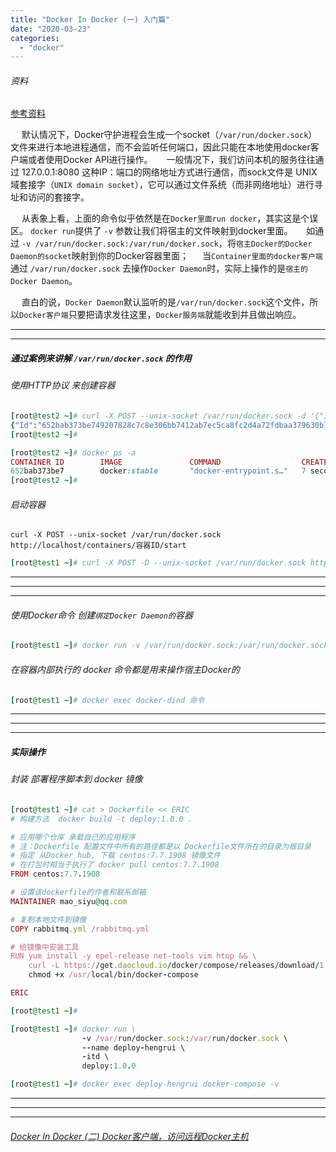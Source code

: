 ```yaml
---
title: "Docker In Docker (一) 入门篇"
date: "2020-03-23"
categories: 
  - "docker"
---
```


###### 资料

[参考资料](https://www.jianshu.com/p/43ffba076bc9 "参考资料")

  默认情况下，Docker守护进程会生成一个socket（`/var/run/docker.sock`）文件来进行本地进程通信，而不会监听任何端口，因此只能在本地使用docker客户端或者使用Docker API进行操作。   一般情况下，我们访问本机的服务往往通过 127.0.0.1:8080 这种IP：端口的网络地址方式进行通信，而sock文件是 UNIX 域套接字（`UNIX domain socket`），它可以通过文件系统（而非网络地址）进行寻址和访问的套接字。

  从表象上看，上面的命令似乎依然是在`Docker里面run docker`，其实这是个误区。 `docker run`提供了 `-v` 参数让我们将宿主的文件映射到docker里面。   如通过 `-v /var/run/docker.sock:/var/run/docker.sock`，将`宿主Docker的Docker Daemon的socket`映射到你的Docker容器里面；   当`Container里面的docker客户端`通过 `/var/run/docker.sock` 去操作`Docker Daemon`时，实际上操作的是`宿主的Docker Daemon`。

  直白的说，`Docker Daemon`默认监听的是`/var/run/docker.sock`这个文件，所以`Docker客户端`只要把请求发往这里，`Docker服务端`就能收到并且做出响应。

* * *

* * *

##### 通过案例来讲解 `/var/run/docker.sock` 的作用

###### 使用HTTP协议 来创建容器

```ruby
[root@test2 ~]# curl -X POST --unix-socket /var/run/docker.sock -d '{"Image":"docker:stable"}' -H 'Content-Type: application/json' http://localhost/containers/create
{"Id":"652bab373be749207828c7c8e306bb7412ab7ec5ca8fc2d4a72fdbaa379630b7","Warnings":null}
[root@test2 ~]#

[root@test2 ~]# docker ps -a
CONTAINER ID        IMAGE               COMMAND                  CREATED             STATUS              PORTS               NAMES
652bab373be7        docker:stable       "docker-entrypoint.s…"   7 seconds ago       Created                                 confident_brahmagupta
[root@test2 ~]#
```

###### 启动容器

`curl -X POST --unix-socket /var/run/docker.sock http://localhost/containers/容器ID/start`

```ruby
[root@test1 ~]# curl -X POST -D --unix-socket /var/run/docker.sock http://localhost/containers/652bab373be7/start
```

* * *

* * *

* * *

###### 使用Docker命令 创建`绑定Docker Daemon的`容器

```ruby
[root@test1 ~]# docker run -v /var/run/docker.sock:/var/run/docker.sock --name docker-dind -itd docker:stable
```

###### 在容器内部执行的 docker 命令都是用来操作宿主Docker的

```ruby
[root@test1 ~]# docker exec docker-dind 命令
```

* * *

* * *

* * *

##### 实际操作

###### 封装 部署程序脚本到 docker 镜像

```ruby
[root@test1 ~]# cat > Dockerfile << ERIC
# 构建方法  docker build -t deploy:1.0.0 .

# 应用哪个仓库 承载自己的应用程序
# 注：Dockerfile 配置文件中所有的路径都是以 Dockerfile文件所在的目录为根目录
# 指定 从Docker hub, 下载 centos:7.7.1908 镜像文件
# 在打包时相当于执行了 docker pull centos:7.7.1908
FROM centos:7.7.1908

# 设置该dockerfile的作者和联系邮箱
MAINTAINER mao_siyu@qq.com

# 复制本地文件到镜像
COPY rabbitmq.yml /rabbitmq.yml

# 给镜像中安装工具
RUN yum install -y epel-release net-tools vim htop && \
    curl -L https://get.daocloud.io/docker/compose/releases/download/1.24.1/docker-compose-`uname -s`-`uname -m` > /usr/local/bin/docker-compose && \
    chmod +x /usr/local/bin/docker-compose

ERIC

[root@test1 ~]#
```

```ruby
[root@test1 ~]# docker run \
                -v /var/run/docker.sock:/var/run/docker.sock \
                --name deploy-hengrui \
                -itd \
                deploy:1.0.0
```

```ruby
[root@test1 ~]# docker exec deploy-hengrui docker-compose -v
```

* * *

* * *

* * *

###### [Docker In Docker (二) Docker客户端，访问远程Docker主机](docker-in-docker-%E4%BA%8C-docker%E5%AE%A2%E6%88%B7%E7%AB%AF%EF%BC%8C%E8%AE%BF%E9%97%AE%E8%BF%9C%E7%A8%8Bdocker%E4%B8%BB%E6%9C%BA "Docker In Docker (二) Docker客户端，访问远程Docker主机")
